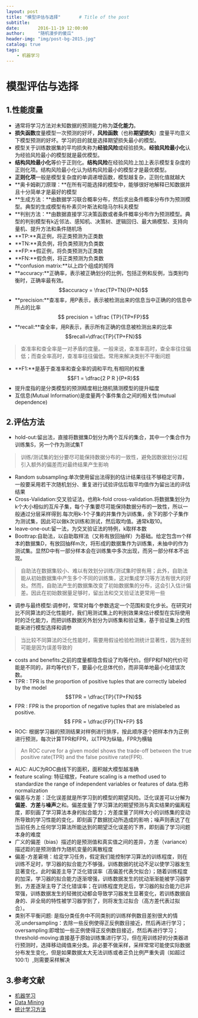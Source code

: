 ```yaml
---
layout: post
title: "模型评估与选择"       # Title of the post
subtitle:  
date:       2016-11-19 12:00:00
author:     "随机漫步的傻瓜"
header-img: "img/post-bg-2015.jpg"
catalog: true
tags:
    - 机器学习
---
```


# 模型评估与选择

## 1.性能度量
- 通常将学习方法对未知数据的预测能力称为**泛化能力**。
- **损失函数**度量模型一次预测的好坏，**风险函数**（也称**期望损失**）度量平均意义下模型预测的好坏。学习的目的就是选择期望损失最小的模型。
- 模型关于训练数据集的平均损失称为**经验风险**或经验损失。**经验风险最小化**认为经验风险最小的模型就是最优模型。
- **结构风险最小化**等价于正则化。**结构风险**在经验风险上加上表示模型复杂度的正则化项。结构风险最小化认为结构风险最小的模型才是最优模型。
- **正则化项**一般是模型复杂度的单调递增函数，模型越复杂，正则化值就越大
- **奥卡姆剃刀原理：**在所有可能选择的模型中，能够很好地解释已知数据并且十分简单才是最好的模型
- **生成方法：**由数据学习联合概率分布，然后求出条件概率分布作为预测模型。典型的生成模型有朴素贝叶斯法和隐马尔科夫模型
- **判别方法：**由数据直接学习决策函数或者条件概率分布作为预测模型。典型的判别模型有k近邻法、感知机、决策树、逻辑回归、最大熵模型、支持向量机、提升方法和条件随机场
- **TP:**真正例，将正类预测为正类数
- **TN:**真负例，将负类预测为负类数
- **FP:**假正例，将负类预测为正类数
- **FN:**假负例，将正类预测为负类数
- **confusion matrix:**以上四个组成的矩阵
- **accuracy:**正确率，表示被正确划分的比例，包括正例和反例，当类别均衡时，正确率最有效。
$$accuracy  = \frac{TP+TN}{P+N}$$
- **precision:**查准率，用P表示，表示被检测出来的信息当中正确的的信息中所占的比率$$ precision = \dfrac {TP}{TP+FP}$$
- **recall:**查全率，用R表示，表示所有正确的信息被检测出来的比率$$recall=\dfrac{TP}{TP+FN}$$
>查准率和查全率是一对矛盾的度量。一般来说，查准率高时，查全率往往偏低；而查全率高时，查准率往往偏低。常用来解决类别不平衡问题

- **F1:**是基于查准率和查全率的调和平均,有相同的权重$$F1 = \dfrac{2  P R }{P+R}$$
- 提升度指的是分类模型的预测精度相比随机猜测模型的提升幅度
- 互信息(Mutual Information)是度量两个事件集合之间的相关性(mutual dependence)

## 2.评估方法

- hold-out:留出法，直接将数据集D划分为两个互斥的集合，其中一个集合作为训练集S，另一个作为测试集T

> 训练/测试集的划分要尽可能保持数据分布的一致性，避免因数据划分过程引入额外的偏差而对最终结果产生影响

- Random subsampling:单次使用留出法得到的估计结果往往不够稳定可靠，一般要采用若干次随机划分、重复进行试验评估后取平均值作为留出法的评估结果
- Cross-Validation:交叉验证法，也称k-fold cross-validation.将数据集划分为k个大小相似的互斥子集，每个子集要尽可能保持数据分布的一致性，所以一般通过分层采样得到.每次用k-1个子集的并集作为训练集，余下的那个子集作为测试集，因此可以做k次训练和测试，然后取均值。通常k取10。
- leave-one-out:留一法，为交叉验证法的特例，k取样本数
- Boottrap:自助法，以自助取样法（又称有放回抽样）为基础。给定包含m个样本的数据集D，有放回抽样m次，将形成的数据集作为训练集，未抽中的作为测试集。显然D中有一部分样本会在训练集中多次出现，而另一部分样本不出现。

>自助法在数据集较小、难以有效划分训练/测试集时很有用；此外，自助法能从初始数据集中产生多个不同的训练集，这对集成学习等方法有很大的好处。然而，自助法产生的数据集改变了初始数据集的分布，这会引入估计偏差。因此在初始数据量足够时，留出法和交叉验证法更常用一些

- 调参与最终模型:调参时，常常对每个参数选定一个范围和变化步长。在研究对比不同算法的泛化性能时，我们用测试集上的判别效果来估计模型在实际使用时的泛化能力，而把训练数据另外划分为训练集和验证集，基于验证集上的性能来进行模型选择和调参
>当比较不同算法的泛化性能时，需要用假设检验检测统计显著性，因为差别可能是因为误差导致的
- costs and benefits:之前的度量都隐含假设了均等代价。但FP和FN的代价可能是不同的，非均等代价下，要最小化总体代价，而非简单地最小化错误次数。
- TPR : TPR is the proportion of positive tuples that are correctly labeled by the model$$TPR = \dfrac{TP}{TP+FN}$$
- FPR : FPR is the proportion of negative tuples that are mislabeled as positive. $$ FPR = \dfrac{FP}{TN+FP} $$
- ROC: 根据学习器的预测结果对样例进行排序，按此顺序逐个把样本作为正例进行预测，每次计算TPR和FPR，以TPR为纵轴，FPR为横轴

>An ROC curve for a given model shows the trade-off between the true positive rate(TPR)  and the false positive rate(FPR).

- AUC: AUC为ROC曲线下的面积，面积越大模型越准确
- feature scaling: 特征缩放，Feature scaling is a method used to standardize the range of independent variables or features of data.也称normalization
- 偏差与方差：泛化误差就是所学习到的模型的期望风险。泛化误差可以分解为**偏差**、**方差**与**噪声**之和。偏差度量了学习算法的期望预测与真实结果的偏离程度，即刻画了学习算法本身的拟合能力；方差度量了同样大小的训练集的变动所导致的学习性能的变化，即刻画了数据扰动所造成的影响；噪声则表达了在当前任务上任何学习算法所能达到的期望泛化误差的下界，即刻画了学习问题本身的难度
- 广义的偏差（bias）描述的是预测值和真实值之间的差异，方差（variance）描述距的是预测值作为随机变量的离散程度
- 偏差-方差窘境：给定学习任务，假定我们能控制学习算法的训练程度，则在训练不足时，学习器的拟合能力不够强，训练数据的扰动不足以使学习器发生显著变化，此时偏差主导了泛化错误率（高偏差代表欠拟合）；随着训练程度的加深，学习器的拟合能力逐渐增强，训练数据发生的扰动渐渐能被学习器学到，方差逐渐主导了泛化错误率；在训练程度充足后，学习器的拟合能力已非常强，训练数据发生的轻微扰动都会导致学习器发生显著变化，若训练数据自身的、非全局的特性被学习器学到了，则将发生过拟合（高方差代表过拟合）。
- 类别不平衡问题: 是指分类任务中不同类别的训练样例数目差别很大的情况.undersampling：去除一些反例使得正反例数目接近，然后再进行学习；oversampling:即增加一些正例使得正反例数目接近，然后再进行学习；threshold-moving:直接基于原始训练集进行学习，但在用训练好的分类器进行预测时，选择移动阈值来分类。非必要不做采样，采样常常可能使实际数据分布发生变化，但是如果数据太大无法训练或者正负比例严重失调（如超过100:1）,则需要采样解决


## 3.参考文献
- [机器学习](https://book.douban.com/subject/26708119/)
- [Data Mining](https://book.douban.com/subject/6533777/)
- [统计学习方法](https://book.douban.com/subject/10590856/)
